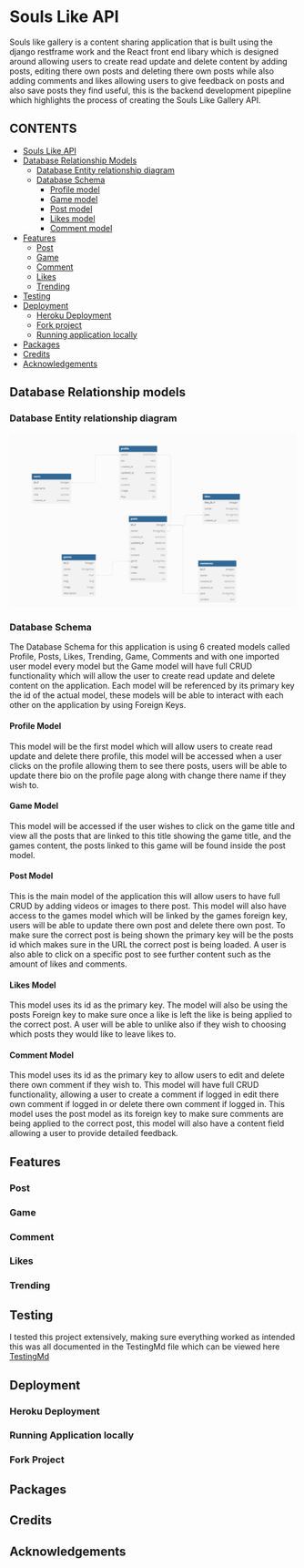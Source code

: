 # Souls Like API

Souls like gallery is a content sharing application that is built using the django restframe work and the React front end libary which is designed around allowing users to create read update and delete content by adding posts, editing there own posts and deleting there own posts while also adding comments and likes allowing users to give feedback on posts and also save posts they find useful, this is the backend development pipepline which highlights the process of creating the Souls Like Gallery API.

## CONTENTS

- [Souls Like API](#souls-like-api)
- [Database Relationship Models](#database-relationship-models)
    - [Database Entity relationship diagram](#database-entity-relationship-diagram)
    - [Database Schema](#database-schema)
        - [Profile model](#profile-model)
        - [Game model](#game-model)
        - [Post model](#post-model)
        - [Likes model](#likes-model)
        - [Comment model](#comment-model)
- [Features](#features)
    - [Post](#post)
    - [Game](#game)
    - [Comment](#comment)
    - [Likes](#likes)
    - [Trending](#trending)
- [Testing](#testing)
- [Deployment](#deployment)
    - [Heroku Deployment](#heroku-deployment)
    - [Fork project](#fork-project)
    - [Running application locally](#running-application-locally)
- [Packages](#packages)
- [Credits](#credits)
- [Acknowledgements](#acknowledgements)

## Database Relationship models

### Database Entity relationship diagram

![Database ERD](docs/images/database-erd-souls-like.png)

### Database Schema 

The Database Schema for this application is using 6 created models called Profile, Posts, Likes, Trending, Game, Comments and with one imported user model every model but the Game model will have full CRUD functionality which will allow the user to create read update and delete content on the application. Each model will be referenced by its primary key the id of the actual model, these models will be able to interact with each other on the application by using Foreign Keys.

#### Profile Model

This model will be the first model which will allow users to create read update and delete there profile, this model will be accessed when a user clicks on the profile allowing them to see there posts, users will be able to update there bio on the profile page along with change there name if they wish to.

#### Game Model

This model will be accessed if the user wishes to click on the game  title and view all the posts that are linked to this title showing the game title, and the games content,  the posts linked to this game will be found inside the post model.

#### Post Model

This is the main model of the application this will allow users to have full CRUD by adding videos or images to there post. This model will also have access to the games model which will be linked by the games foreign key, users will be able to update there own post and delete there own post. To make sure the correct post is being shown the primary key will be the posts id which makes sure in the URL the correct post is being loaded. A user is also able to click on a specific post to see further content such as the amount of likes and comments.

#### Likes Model

This model uses its id as the primary key. The model will also be using the posts Foreign key to make sure once a like is left the like is being applied to the correct post. A user will be able to unlike also if they wish to choosing which posts they would like to leave likes to.

#### Comment Model

This model uses its id as the primary key to allow users to edit and delete there own comment if they wish to. This model will have full CRUD functionality, allowing a user to create a comment if logged in edit there own comment if logged in or delete there own comment if logged in. This model uses the post model as its foreign key to make sure comments are being applied to the correct post, this model will also have a content field allowing a user to provide detailed feedback.

## Features

### Post

### Game

### Comment

### Likes

### Trending

## Testing 

I tested this project extensively, making sure everything worked as intended this was all documented in the TestingMd file which can be viewed here [TestingMd](https://github.com/mattthughes/souls-like-api/blob/main/TESTING.md)

## Deployment

### Heroku Deployment

### Running Application locally

### Fork Project

## Packages

## Credits

## Acknowledgements


